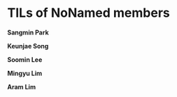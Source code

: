 # TILs of NoNamed members

__Sangmin Park__

__Keunjae Song__

__Soomin Lee__

__Mingyu Lim__

__Aram Lim__

